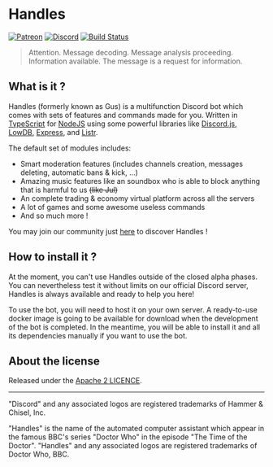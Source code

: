 # Handles
[![Patreon](http://ionicabizau.github.io/badges/patreon.svg)](https://www.patreon.com/callmegus)
[![Discord](https://discordapp.com/api/guilds/337648434603491330/embed.png)](https://discord.gg/aYcxRR6)
[![Build Status](https://travis-ci.org/callmegus/handles-bot.svg?branch=dev)](https://travis-ci.org/callmegus/handles-bot)

> Attention. Message decoding. Message analysis proceeding. Information available. The message is a request for information.


## What is it ?

Handles (formerly known as Gus) is a multifunction Discord bot which comes with sets of features and commands made for you. Written in [TypeScript](https://www.typescriptlang.org) for [NodeJS](https://nodejs.org) using some powerful libraries like [Discord.js](https://discord.js.org), [LowDB](https://github.com/typicode/lowdb), [Express](http://expressjs.com), and [Listr](https://github.com/SamVerschueren/listr).

The default set of modules includes:
* Smart moderation features (includes channels creation, messages deleting, automatic bans & kick, ...)
* Amazing music features like an soundbox who is able to block anything that is harmful to us ~~(like Jul)~~
* An complete trading & economy virtual platform across all the servers
* A lot of games and some awesome useless commands
* And so much more !

You may join our community just [here](https://discord.gg/aYcxRR6) to discover Handles !


## How to install it ?

At the moment, you can't use Handles outside of the closed alpha phases. You can nevertheless test it without limits on our official Discord server, Handles is always available and ready to help you here!

To use the bot, you will need to host it on your own server. A ready-to-use docker image is going to be available for download when the development of the bot is completed. In the meantime, you will be able to install it and all its dependencies manually if you want to use the bot.


## About the license

Released under the [Apache 2 LICENCE](LICENSE).

---

"Discord" and any associated logos are registered trademarks of Hammer & Chisel, Inc.

"Handles" is the name of the automated computer assistant which appear in the famous BBC's series "Doctor Who" in the episode "The Time of the Doctor". "Handles" and any associated logos are registered trademarks of Doctor Who, BBC.

